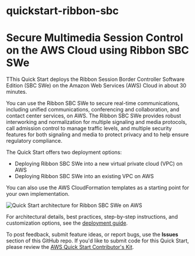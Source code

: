 # quickstart-ribbon-sbc
# Secure Multimedia Session Control on the AWS Cloud using Ribbon SBC SWe

TThis Quick Start deploys the Ribbon Session Border Controller Software Edition (SBC SWe) on the Amazon Web Services (AWS) Cloud in about 30 minutes.

You can use the Ribbon SBC SWe to secure real-time communications, including unified communications, conferencing and collaboration, and contact center services, on AWS. The Ribbon SBC SWe provides robust interworking and normalization for multiple signaling and media protocols, call admission control to manage traffic levels, and multiple security features for both signaling and media to protect privacy and to help ensure regulatory compliance.

The Quick Start offers two deployment options:

- Deploying Ribbon SBC SWe into a new virtual private cloud (VPC) on AWS
- Deploying Ribbon SBC SWe into an existing VPC on AWS

You can also use the AWS CloudFormation templates as a starting point for your own implementation.

![Quick Start architecture for Ribbon SBC SWe on AWS](https://d1.awsstatic.com/partner-network/QuickStart/datasheets/ribbon-sbc-architecture-on-aws.png)

For architectural details, best practices, step-by-step instructions, and customization options, see the 
[deployment guide](https://fwd.aws/9R5e4).

To post feedback, submit feature ideas, or report bugs, use the **Issues** section of this GitHub repo.
If you'd like to submit code for this Quick Start, please review the [AWS Quick Start Contributor's Kit](https://aws-quickstart.github.io/). 
